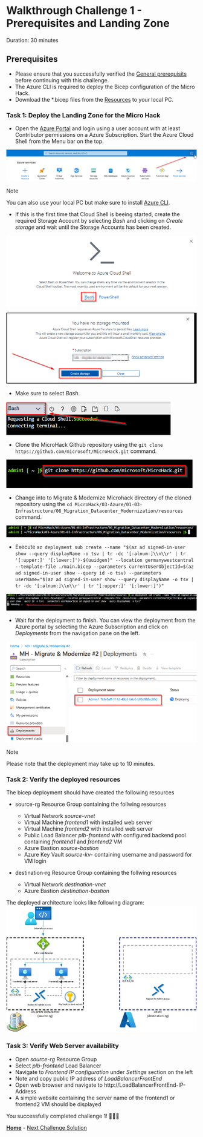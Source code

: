 # Walkthrough Challenge 1 - Prerequisites and Landing Zone

Duration: 30 minutes

## Prerequisites

- Please ensure that you successfully verified the [General prerequisits](../../Readme.md#general-prerequisites) before continuing with this challenge.
- The Azure CLI is required to deploy the Bicep configuration of the Micro Hack.
- Download the *.bicep files from the [Resources](../../resources) to your local PC.

### **Task 1: Deploy the Landing Zone for the Micro Hack**

- Open the [Azure Portal](https://portal.azure.com) and login using a user account with at least Contributor permissions on a Azure Subscription. Start the Azure Cloud Shell from the Menu bar on the top.

![image](./img/CS1.png)

> [!NOTE]
> You can also use your local PC but make sure to install [Azure CLI](https://learn.microsoft.com/en-us/cli/azure/install-azure-cli).

- If this is the first time that Cloud Shell is beeing started, create the required Storage Account by selecting *Bash* and clicking on *Create storage* and wait until the Storage Accounts has been created.

![image](./img/CS1-1.png)

![image](./img/CS2.png)

- Make sure to select *Bash*.

![image](./img/CS3.png)

- Clone the MicroHack Github repository using the `git clone https://github.com/microsoft/MicroHack.git` command.

![image](./img/CS4.png)

- Change into to Migrate & Modernize Microhack directory of the cloned repository using the `cd MicroHack/03-Azure/01-03-Infrastructure/06_Migration_Datacenter_Modernization/resources` command.

![image](./img/CS5.png)

- Execute `az deployment sub create --name "$(az ad signed-in-user show --query displayName -o tsv | tr -dc '[:alnum:]\\n\\r' | tr '[:upper:]' '[:lower:]')-$(uuidgen)" --location germanywestcentral --template-file ./main.bicep --parameters currentUserObjectId=$(az ad signed-in-user show --query id -o tsv) --parameters userName="$(az ad signed-in-user show --query displayName -o tsv | tr -dc '[:alnum:]\\n\\r' | tr '[:upper:]' '[:lower:]')"`

![image](./img/CS6.png)

- Wait for the deployment to finish. You can view the deployment from the Azure portal by selecting the Azure Subscription and click on *Deployments* from the navigation pane on the left.

![image](./img/CS7.png)

> [!NOTE]
> Please note that the deployment may take up to 10 minutes.

### **Task 2: Verify the deployed resources**
The bicep deployment should have created the following resources

- source-rg Resource Group containing the follwing resources
    + Virtual Network *source-vnet*
    + Virtual Machine *frontend1* with installed web server
    + Virtual Machine *frontend2* with installed web server
    + Public Load Balancer *plb-frontend* with configured backend pool containing *frontend1* and *frontend2* VM
    + Azure Bastion *source-bastion*
    + Azure Key Vault *source-kv-* containing username and password for VM login
   
- destination-rg Resource Group containing the follwing resources
    + Virtual Network *destination-vnet*
    + Azure Bastion *destination-bastion*
    
The deployed architecture looks like following diagram:
![image](./img/Challenge-1.jpg)

### **Task 3: Verify Web Server availability**

- Open *source-rg* Resource Group
- Select *plb-frontend* Load Balancer
- Navigate to *Frontend IP configuration* under *Settings* section on the left
- Note and copy public IP address of *LoadBalancerFrontEnd*
- Open web browser and navigate to http://LoadBalancerFrontEnd-IP-Address
- A simple website containing the server name of the frontend1 or frontend2 VM should be displayed

You successfully completed challenge 1! 🚀🚀🚀

 **[Home](../../Readme.md)** - [Next Challenge Solution](../challenge-2/solution.md)
